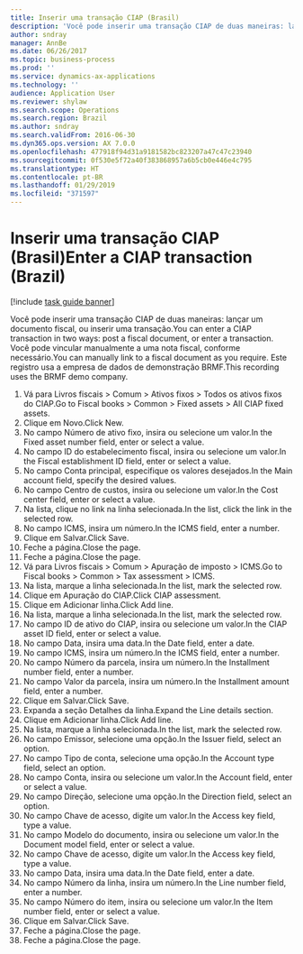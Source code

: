 ```yaml
---
title: Inserir uma transação CIAP (Brasil)
description: 'Você pode inserir uma transação CIAP de duas maneiras: lançando uma nota fiscal ou inserindo uma transação.'
author: sndray
manager: AnnBe
ms.date: 06/26/2017
ms.topic: business-process
ms.prod: ''
ms.service: dynamics-ax-applications
ms.technology: ''
audience: Application User
ms.reviewer: shylaw
ms.search.scope: Operations
ms.search.region: Brazil
ms.author: sndray
ms.search.validFrom: 2016-06-30
ms.dyn365.ops.version: AX 7.0.0
ms.openlocfilehash: 477918f94d31a9181582bc823207a47c47c23940
ms.sourcegitcommit: 0f530e5f72a40f383868957a6b5cb0e446e4c795
ms.translationtype: HT
ms.contentlocale: pt-BR
ms.lasthandoff: 01/29/2019
ms.locfileid: "371597"
---
```

# <a name="enter-a-ciap-transaction-brazil"></a><span data-ttu-id="5777f-103">Inserir uma transação CIAP (Brasil)</span><span class="sxs-lookup"><span data-stu-id="5777f-103">Enter a CIAP transaction (Brazil)</span></span>

[!include [task guide banner](../../includes/task-guide-banner.md)]

<span data-ttu-id="5777f-104">Você pode inserir uma transação CIAP de duas maneiras: lançar um documento fiscal, ou inserir uma transação.</span><span class="sxs-lookup"><span data-stu-id="5777f-104">You can enter a CIAP transaction in two ways: post a fiscal document, or enter a transaction.</span></span> <span data-ttu-id="5777f-105">Você pode vincular manualmente a uma nota fiscal, conforme necessário.</span><span class="sxs-lookup"><span data-stu-id="5777f-105">You can  manually link to a fiscal document as you require.</span></span> <span data-ttu-id="5777f-106">Este registro usa a empresa de dados de demonstração BRMF.</span><span class="sxs-lookup"><span data-stu-id="5777f-106">This recording uses the BRMF demo company.</span></span>

1. <span data-ttu-id="5777f-107">Vá para Livros fiscais > Comum > Ativos fixos > Todos os ativos fixos do CIAP.</span><span class="sxs-lookup"><span data-stu-id="5777f-107">Go to Fiscal books > Common > Fixed assets > All CIAP fixed assets.</span></span>
2. <span data-ttu-id="5777f-108">Clique em Novo.</span><span class="sxs-lookup"><span data-stu-id="5777f-108">Click New.</span></span>
3. <span data-ttu-id="5777f-109">No campo Número de ativo fixo, insira ou selecione um valor.</span><span class="sxs-lookup"><span data-stu-id="5777f-109">In the Fixed asset number field, enter or select a value.</span></span>
4. <span data-ttu-id="5777f-110">No campo ID do estabelecimento fiscal, insira ou selecione um valor.</span><span class="sxs-lookup"><span data-stu-id="5777f-110">In the Fiscal establishment ID field, enter or select a value.</span></span>
5. <span data-ttu-id="5777f-111">No campo Conta principal, especifique os valores desejados.</span><span class="sxs-lookup"><span data-stu-id="5777f-111">In the Main account field, specify the desired values.</span></span>
6. <span data-ttu-id="5777f-112">No campo Centro de custos, insira ou selecione um valor.</span><span class="sxs-lookup"><span data-stu-id="5777f-112">In the Cost center field, enter or select a value.</span></span>
7. <span data-ttu-id="5777f-113">Na lista, clique no link na linha selecionada.</span><span class="sxs-lookup"><span data-stu-id="5777f-113">In the list, click the link in the selected row.</span></span>
8. <span data-ttu-id="5777f-114">No campo ICMS, insira um número.</span><span class="sxs-lookup"><span data-stu-id="5777f-114">In the ICMS field, enter a number.</span></span>
9. <span data-ttu-id="5777f-115">Clique em Salvar.</span><span class="sxs-lookup"><span data-stu-id="5777f-115">Click Save.</span></span>
10. <span data-ttu-id="5777f-116">Feche a página.</span><span class="sxs-lookup"><span data-stu-id="5777f-116">Close the page.</span></span>
11. <span data-ttu-id="5777f-117">Feche a página.</span><span class="sxs-lookup"><span data-stu-id="5777f-117">Close the page.</span></span>
12. <span data-ttu-id="5777f-118">Vá para Livros fiscais > Comum > Apuração de imposto > ICMS.</span><span class="sxs-lookup"><span data-stu-id="5777f-118">Go to Fiscal books > Common > Tax assessment > ICMS.</span></span>
13. <span data-ttu-id="5777f-119">Na lista, marque a linha selecionada.</span><span class="sxs-lookup"><span data-stu-id="5777f-119">In the list, mark the selected row.</span></span>
14. <span data-ttu-id="5777f-120">Clique em Apuração do CIAP.</span><span class="sxs-lookup"><span data-stu-id="5777f-120">Click CIAP assessment.</span></span>
15. <span data-ttu-id="5777f-121">Clique em Adicionar linha.</span><span class="sxs-lookup"><span data-stu-id="5777f-121">Click Add line.</span></span>
16. <span data-ttu-id="5777f-122">Na lista, marque a linha selecionada.</span><span class="sxs-lookup"><span data-stu-id="5777f-122">In the list, mark the selected row.</span></span>
17. <span data-ttu-id="5777f-123">No campo ID de ativo do CIAP, insira ou selecione um valor.</span><span class="sxs-lookup"><span data-stu-id="5777f-123">In the CIAP asset ID field, enter or select a value.</span></span>
18. <span data-ttu-id="5777f-124">No campo Data, insira uma data.</span><span class="sxs-lookup"><span data-stu-id="5777f-124">In the Date field, enter a date.</span></span>
19. <span data-ttu-id="5777f-125">No campo ICMS, insira um número.</span><span class="sxs-lookup"><span data-stu-id="5777f-125">In the ICMS field, enter a number.</span></span>
20. <span data-ttu-id="5777f-126">No campo Número da parcela, insira um número.</span><span class="sxs-lookup"><span data-stu-id="5777f-126">In the Installment number field, enter a number.</span></span>
21. <span data-ttu-id="5777f-127">No campo Valor da parcela, insira um número.</span><span class="sxs-lookup"><span data-stu-id="5777f-127">In the Installment amount field, enter a number.</span></span>
22. <span data-ttu-id="5777f-128">Clique em Salvar.</span><span class="sxs-lookup"><span data-stu-id="5777f-128">Click Save.</span></span>
23. <span data-ttu-id="5777f-129">Expanda a seção Detalhes da linha.</span><span class="sxs-lookup"><span data-stu-id="5777f-129">Expand the Line details section.</span></span>
24. <span data-ttu-id="5777f-130">Clique em Adicionar linha.</span><span class="sxs-lookup"><span data-stu-id="5777f-130">Click Add line.</span></span>
25. <span data-ttu-id="5777f-131">Na lista, marque a linha selecionada.</span><span class="sxs-lookup"><span data-stu-id="5777f-131">In the list, mark the selected row.</span></span>
26. <span data-ttu-id="5777f-132">No campo Emissor, selecione uma opção.</span><span class="sxs-lookup"><span data-stu-id="5777f-132">In the Issuer field, select an option.</span></span>
27. <span data-ttu-id="5777f-133">No campo Tipo de conta, selecione uma opção.</span><span class="sxs-lookup"><span data-stu-id="5777f-133">In the Account type field, select an option.</span></span>
28. <span data-ttu-id="5777f-134">No campo Conta, insira ou selecione um valor.</span><span class="sxs-lookup"><span data-stu-id="5777f-134">In the Account field, enter or select a value.</span></span>
29. <span data-ttu-id="5777f-135">No campo Direção, selecione uma opção.</span><span class="sxs-lookup"><span data-stu-id="5777f-135">In the Direction field, select an option.</span></span>
30. <span data-ttu-id="5777f-136">No campo Chave de acesso, digite um valor.</span><span class="sxs-lookup"><span data-stu-id="5777f-136">In the Access key field, type a value.</span></span>
31. <span data-ttu-id="5777f-137">No campo Modelo do documento, insira ou selecione um valor.</span><span class="sxs-lookup"><span data-stu-id="5777f-137">In the Document model field, enter or select a value.</span></span>
32. <span data-ttu-id="5777f-138">No campo Chave de acesso, digite um valor.</span><span class="sxs-lookup"><span data-stu-id="5777f-138">In the Access key field, type a value.</span></span>
33. <span data-ttu-id="5777f-139">No campo Data, insira uma data.</span><span class="sxs-lookup"><span data-stu-id="5777f-139">In the Date field, enter a date.</span></span>
34. <span data-ttu-id="5777f-140">No campo Número da linha, insira um número.</span><span class="sxs-lookup"><span data-stu-id="5777f-140">In the Line number field, enter a number.</span></span>
35. <span data-ttu-id="5777f-141">No campo Número do item, insira ou selecione um valor.</span><span class="sxs-lookup"><span data-stu-id="5777f-141">In the Item number field, enter or select a value.</span></span>
36. <span data-ttu-id="5777f-142">Clique em Salvar.</span><span class="sxs-lookup"><span data-stu-id="5777f-142">Click Save.</span></span>
37. <span data-ttu-id="5777f-143">Feche a página.</span><span class="sxs-lookup"><span data-stu-id="5777f-143">Close the page.</span></span>
38. <span data-ttu-id="5777f-144">Feche a página.</span><span class="sxs-lookup"><span data-stu-id="5777f-144">Close the page.</span></span>

